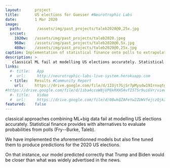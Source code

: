 ```yaml
---
layout:      project
title:       US elections for Guesser #Neurotrophic Labs
date:        1 Mar 2020
image:
  path:       /assets/img/past_projects/taleb2020@0,25x.jpg
  srcset:
    1920w:   /assets/img/past_projects/taleb2020.jpeg
    960w:    /assets/img/past_projects/taleb2020@0,5x.jpg
    480w:    /assets/img/past_projects/taleb2020@0,25x.jpg
caption: Implementation of statistical finance onto polls to extrapolate probabilities of DEM or REP to win the 2020 US elections (Fry--Burke, Taleb)    
description: >
   classical ML fail at modelling US elections accurately. Statistical finance provides with alternatives to evaluate probabilities from polls  (Fry--Burke, Taleb). We have implemented the aforementionned models but also fine tuned them to produce predictions for the 2020 US elections. On that instance, our model predicted correctly that Trump and Biden would be closer than what was widely advertised in the news.
links:
  #- title:   App
  #  url:     http://neurotrophic-labs-live-system.herokuapp.com
  - title:   Results #Community Report
    url:     https://drive.google.com/file/d/1IOjt7GjSr7pMysdw19IrnxqtgHviNxC8/view?usp=sharing
#https://drive.google.com/file/d/1iba4ccoW8jVP8kRXH5AvfI575r9ui6Vr/view?usp=sharing # https://faxi.shinyapps.io/NEXT/
  #- title:   Video
  #  url:     https://drive.google.com/file/d/0BwkQZAFeYw2ZUWVfejczQjkzTUE/view?usp=sharing
featured:    false
---
```


classical approaches combining ML+big data fail at modelling US elections accurately. Statistical finance provides with alternatives to evaluate probabilities from polls  (Fry--Burke, Taleb). 

We have implemented the aforementionned models but also fine tuned them to produce predictions for the 2020 US elections. 

On that instance, our model predicted correctly that Trump and Biden would be closer than what was widely advertised in the news.

